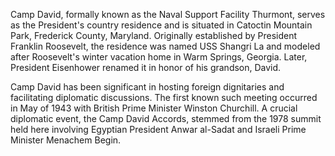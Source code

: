 Camp David, formally known as the Naval Support Facility Thurmont, serves as the President's country residence and is situated in Catoctin Mountain Park, Frederick County, Maryland. Originally established by President Franklin Roosevelt, the residence was named USS Shangri La and modeled after Roosevelt's winter vacation home in Warm Springs, Georgia. Later, President Eisenhower renamed it in honor of his grandson, David.

Camp David has been significant in hosting foreign dignitaries and facilitating diplomatic discussions. The first known such meeting occurred in May of 1943 with British Prime Minister Winston Churchill. A crucial diplomatic event, the Camp David Accords, stemmed from the 1978 summit held here involving Egyptian President Anwar al-Sadat and Israeli Prime Minister Menachem Begin.
